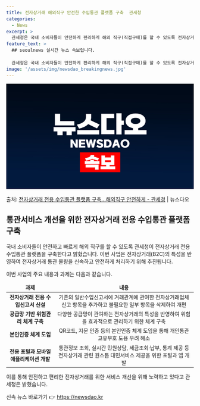 ```yaml
---
title: 전자상거래 해외직구 안전한 수입통관 플랫폼 구축  관세청
categories:
  - News
excerpt: >
  관세청은 국내 소비자들이 안전하게 편리하게 해외 직구(직접구매)를 할 수 있도록 전자상거래 전용 수입통관 플…
feature_text: >
  ## seoulnews 실시간 뉴스 속보입니다.

  관세청은 국내 소비자들이 안전하게 편리하게 해외 직구(직접구매)를 할 수 있도록 전자상거래 전용 수입통관 플…
image: '/assets/img/newsdao_breakingnews.jpg'
---
```


![뉴스다오 속보](/assets/img/newsdao_breakingnews.jpg)

<p>출처: <a href="https://newsdao.kr/2978" rel="dofollow">전자상거래 전용 수입통관 플랫폼 구축…해외직구 안전하게 - 관세청</a> | 뉴스다오</p>

<h2 data-ke-size="size26">통관서비스 개선을 위한 전자상거래 전용 수입통관 플랫폼 구축</h2>

국내 소비자들이 안전하고 빠르게 해외 직구를 할 수 있도록 관세청이 전자상거래 전용 수입통관 플랫폼을 구축한다고 밝혔습니다. 이번 사업은 전자상거래(B2C)의 특성을 반영하여 전자상거래 통관 물량을 신속하고 안전하게 처리하기 위해 추진됩니다.

<p data-ke-size="size16">이번 사업의 주요 내용과 과제는 다음과 같습니다.</p>

<table>
	<thead>
		<tr>
			<td style="text-align: center; height: 17px;"><b>과제</b></td>
			<td style="text-align: center; height: 17px;"><b>내용</b></td>
		</tr>
	</thead>
	<tbody>
		<tr>
			<td style="text-align: center; height: 17px;"><b>전자상거래 전용 수입신고서 신설</b></td>
			<td style="text-align: center; height: 17px;">기존의 일반수입신고서에 거래관계에 관여한 전자상거래업체 신고 항목을 추가하고 불필요한 일부 항목을 삭제하여 개편</td>
		</tr>
		<tr>
			<td style="text-align: center; height: 17px;"><b>공급망 기반 위험관리 체계 구축</b></td>
			<td style="text-align: center; height: 17px;">다양한 공급망이 관여하는 전자상거래의 특성을 반영하여 위험을 효과적으로 관리하기 위한 체계 구축</td>
		</tr>
		<tr>
			<td style="text-align: center; height: 17px;"><b>본인인증 체계 도입</b></td>
			<td style="text-align: center; height: 17px;">QR코드, 지문 인증 등의 본인인증 체계 도입을 통해 개인통관고유부호 도용 우려 해소</td>
		</tr>
		<tr>
			<td style="text-align: center; height: 17px;"><b>전용 포털과 모바일 애플리케이션 개발</b></td>
			<td style="text-align: center; height: 17px;">통관정보 조회, 실시간 민원상담, 세금조회·납부, 통계 제공 등 전자상거래 관련 원스톱 대민서비스 제공을 위한 포털과 앱 개발</td>
		</tr>
	</tbody>
</table>

<p data-ke-size="size16">이를 통해 안전하고 편리한 전자상거래를 위한 서비스 개선을 위해 노력하고 있다고 관세청은 밝혔습니다.</p>
 

신속 뉴스 바로가기 👉 <a href="https://newsdao.kr" rel="dofollow">https://newsdao.kr</a>


